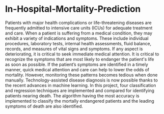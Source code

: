 # In-Hospital-Mortality-Prediction
Patients with major health complications or life-threatening diseases are frequently admitted to intensive care units (ICUs) for adequate treatment and care. When a patient is suffering from a medical condition, they may exhibit a variety of indications and symptoms. These include individual procedures, laboratory tests, internal health assessments, fluid balance, records, and measures of vital signs and symptoms. If any aspect is deteriorating, it is critical to seek immediate medical attention. It is critical to recognize the symptoms that are most likely to endanger the patient's life as soon as possible. If the patient’s symptoms are identified in a timely manner, quick medical attention and care can help to lower the odds of mortality. However, monitoring these patterns becomes tedious when done manually. Technology-assisted disease diagnosis is now possible thanks to the recent advances in machine learning. In this project, four classification and regression techniques are implemented and compared for identifying patients nearing death. The algorithm having the most accuracy is implemented to classify the mortally endangered patients and the leading symptoms of death are also identified. 
